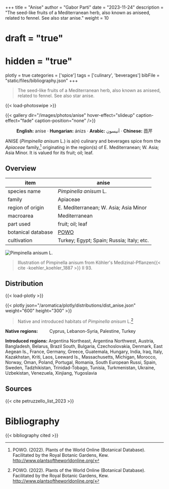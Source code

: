 +++
title = "Anise"
author = "Gabor Parti"
date = "2023-11-24"
description = "The seed-like fruits of a Mediterranean herb, also known as aniseed, related to fennel. See also star anise."
weight = 10
# draft = "true"
# hidden = "true"
plotly = true
categories = ['spice']
tags = ['culinary', 'beverages']
bibFile = "static/files/bibliography.json"
+++

>The seed-like fruits of a Mediterranean herb, also known as aniseed, related to fennel. See also star anise.

{{< load-photoswipe >}}

{{< gallery dir="/images/photos/anise" hover-effect="slideup" caption-effect="fade" caption-position="none" />}}

<center>

**English:** anise · **Hungarian:** ánizs · **Arabic:** <span class="arabic-text" dir="rtl">أنيسون</span> · **Chinese:** <span class="traditional-chinese-text">茴芹</span> 

</center>

ANISE (*Pimpinella anisum* L.) is a(n) culinary and beverages spice from the *Apiaceae* family,[^powo] originating in the region(s) of E. Mediterranean; W. Asia; Asia Minor. It is valued for its fruit; oil; leaf.

[^powo]: POWO. (2022). Plants of the World Online (Botanical Database). Facilitated by the Royal Botanic Gardens, Kew. http://www.plantsoftheworldonline.org/

## Overview

|       item       |                       anise                       |
|------------------|---------------------------------------------------|
|   species name   |               *Pimpinella anisum* L.              |
|      family      |                      Apiaceae                     |
| region of origin |       E. Mediterranean; W. Asia; Asia Minor       |
|     macroarea    |                   Mediterranean                   |
|     part used    |                  fruit; oil; leaf                 |
|botanical database|[POWO](https://powo.science.kew.org/taxon/846658-1)|
|    cultivation   |     Turkey; Egypt; Spain; Russia; Italy; etc.     |

![*Pimpinella anisum* L.](/images/illustrations/anise.png?width=40rem "Illustration of Pimpinella anisum from Köhler's Medizinal-Pflanzen")

>Illustration of Pimpinella anisum from Köhler's Medizinal-Pflanzen{{< cite -koehler_koehler_1887 >}} II 93.

## Distribution

{{< load-plotly >}}

{{< plotly json="/aromatica/plotly/distributions/dist_anise.json" weight="600" height="300" >}}

>Native and introduced habitats of *Pimpinella anisum* L.[^powo]

<p style="text-align:left;">

**Native regions:** &ensp; &ensp; &ensp; Cyprus, Lebanon-Syria, Palestine, Turkey

**Introduced regions:** Argentina Northeast, Argentina Northwest, Austria, Bangladesh, Belarus, Brazil South, Bulgaria, Czechoslovakia, Denmark, East Aegean Is., France, Germany, Greece, Guatemala, Hungary, India, Iraq, Italy, Kazakhstan, Kriti, Laos, Leeward Is., Massachusetts, Michigan, Morocco, Norway, Oman, Poland, Portugal, Romania, South European Russi, Spain, Sweden, Tadzhikistan, Trinidad-Tobago, Tunisia, Turkmenistan, Ukraine, Uzbekistan, Venezuela, Xinjiang, Yugoslavia

</p>

## Sources

{{< cite petruzzello_list_2023 >}}

# Bibliography

{{< bibliography cited >}}


